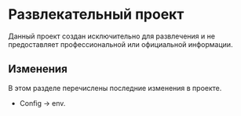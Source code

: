 # Развлекательный проект

Данный проект создан исключительно для развлечения и не предоставляет профессиональной или официальной информации.

## Изменения

В этом разделе перечислены последние изменения в проекте.

- Config -> env.